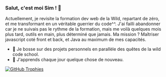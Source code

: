 ### Salut, c'est moi Sim ! 👋

Actuellement, je revisite la formation dev web de la Wild, repartant de zéro, 
et me transformant en un véritable guerrier du code^^. 
J'ai failli abandonner car je ne suivais pas le rythme de la formation, 
mais me voilà quelques mois plus tard, outils en main, plus déterminé que jamais. 
Ma mission ? Maîtriser javascript coté front et back, et Java au maximum de mes capacités.

- 🔭 Je bosse sur des projets personnels en parallèle des quêtes de la wild code school.
- 🌱 J'apprends chaque jour quelque chose de nouveau.

[![GitHub Trophies](https://github-profile-trophy.vercel.app/?username=simbld&no-frame=true&no-bg=true&theme=juicyfresh&row=1&column=6&margin-w=50&margin-h=50)](https://github.com/ryo-ma/github-profile-trophy)
